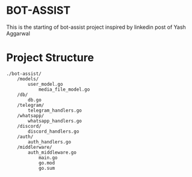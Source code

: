 # BOT-ASSIST
This is the starting of bot-assist project inspired by linkedin post of Yash Aggarwal

# Project Structure
```
./bot-assist/
	/models/
	  	user_model.go
			media_file_model.go
	/db/
	 	db.go
	/telegram/
	 	telegram_handlers.go
	/whatsapp/
	 	whatsapp_handlers.go
	/discord/
	 	discord_handlers.go
	/auth/
	 	auth_handlers.go
	/middlerware/
	 	auth_middleware.go
			main.go
			go.mod
			go.sum

```

